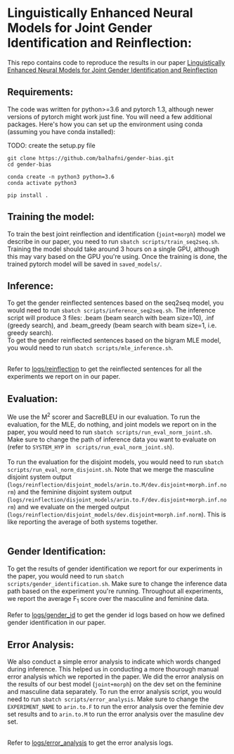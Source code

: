 # Linguistically Enhanced Neural Models for Joint Gender Identification and Reinflection:
This repo contains code to reproduce the results in our paper [Linguistically Enhanced Neural Models for Joint Gender Identification and Reinflection](blabla)

## Requirements:
The code was written for python>=3.6 and pytorch 1.3, although newer versions of pytorch might work just fine. You will need a few additional packages. Here's how you can set up the environment using conda (assuming you have conda installed):

TODO: create the setup.py file
```
git clone https://github.com/balhafni/gender-bias.git
cd gender-bias

conda create -n python3 python=3.6
conda activate python3

pip install .
```

## Training the model:

To train the best joint reinflection and identification (`joint+morph`) model we describe in our paper, you need to run `sbatch scripts/train_seq2seq.sh`. Training the model should take around 3 hours on a single GPU, although this may vary based on the GPU you're using. Once the training is done, the trained pytorch model will be saved in `saved_models/`.

## Inference:

To get the gender reinflected sentences based on the seq2seq model, you would need to run `sbatch scripts/inference_seq2seq.sh`. The inference script will produce 3 files: .beam (beam search with beam size=10), .inf (greedy search), and .beam_greedy (beam search with beam size=1, i.e. greedy search).</br>
To get the gender reinflected sentences based on the bigram MLE model, you would need to run `sbatch scripts/mle_inference.sh`. </br></br>

Refer to [logs/reinflection](https://github.com/balhafni/gender-bias/tree/master/logs/reinflection) to get the reinflected sentences for all the experiments we report on in our paper.

## Evaluation:

We use the M<sup>2</sup> scorer and SacreBLEU in our evaluation. To run the evaluation, for the MLE, do nothing, and joint models we report on in the paper, you would need to run `sbatch scripts/run_eval_norm_joint.sh`. Make sure to change the path of inference data you want to evaluate on (refer to `SYSTEM_HYP` in ` scripts/run_eval_norm_joint.sh`). </br></br>
To run the evaluation for the disjoint models, you would need to run `sbatch scripts/run_eval_norm_disjoint.sh`. Note that we merge the masculine disjoint system output (`logs/reinflection/disjoint_models/arin.to.M/dev.disjoint+morph.inf.norm`) and the feminine disjoint system output (`logs/reinflection/disjoint_models/arin.to.F/dev.disjoint+morph.inf.norm`) and we evaluate on the merged output (`logs/reinflection/disjoint_models/dev.disjoint+morph.inf.norm`). This is like reporting the average of both systems together. </br></br>


## Gender Identification:

To get the results of gender identification we report for our experiments in the paper, you would need to run `sbatch scripts/gender_identification.sh`. Make sure to change the inference data path based on the experiment you're running. Throughout all experiments, we report the average F<sub>1</sub> score over the masculine and feminine data. </br></br>
Refer to [logs/gender_id](https://github.com/balhafni/gender-bias/tree/master/logs/gender_id) to get the gender id logs based on how we defined gender identification in our paper.

## Error Analysis:

We also conduct a simple error analysis to indicate which words changed during inference. This helped us in conducting a more thourough manual error analysis which we reported in the paper. We did the error analysis on the results of our best model (`joint+morph`) on the dev set on the feminine and masculine data separately. To run the error analysis script, you would need to run `sbatch scripts/error_analysis`. Make sure to change the `EXPERIMENT_NAME` to `arin.to.F` to run the error analysis over the feminie dev set results and to `arin.to.M` to run the error analysis over the masuline dev set.  </br></br>

Refer to [logs/error_analysis](https://github.com/balhafni/gender-bias/tree/master/logs/error_analysis) to get the error analysis logs.
